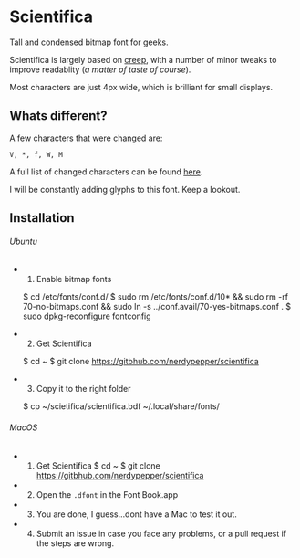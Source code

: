 # Scientifica


Tall and condensed bitmap font for geeks.


Scientifica is largely based on [creep](https://github.com/romeovs/creep), with a number
of minor tweaks to improve readablity (*a matter of taste of course*).

Most characters are just 4px wide, which is brilliant for small displays.


## Whats different?


A few characters that were changed are:

`V, *, f, W, M `

A full list of changed characters can be found [here](~/images/changes.png).


I will be constantly adding glyphs to this font. Keep a lookout.



## Installation


###### Ubuntu

 - 1. Enable bitmap fonts

    $ cd /etc/fonts/conf.d/
    $ sudo rm /etc/fonts/conf.d/10* && sudo rm -rf 70-no-bitmaps.conf && sudo ln -s ../conf.avail/70-yes-bitmaps.conf .
    $ sudo dpkg-reconfigure fontconfig

 - 2. Get Scientifica

    $ cd ~
    $ git clone https://gitbhub.com/nerdypepper/scientifica

 - 3. Copy it to the right folder

    $ cp ~/scietifica/scientifica.bdf ~/.local/share/fonts/


###### MacOS

 - 1. Get Scientifica
    $ cd ~
    $ git clone https://gitbhub.com/nerdypepper/scientifica

 - 2. Open the `.dfont` in the Font Book.app

 - 3. You are done, I guess...dont have a Mac to test it out.

 - 4. Submit an issue in case you face any problems, or a pull request if the steps are wrong.
